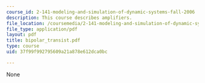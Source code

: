 ```yaml
---
course_id: 2-141-modeling-and-simulation-of-dynamic-systems-fall-2006
description: This course describes amplifiers.
file_location: /coursemedia/2-141-modeling-and-simulation-of-dynamic-systems-fall-2006/37f99f992795609a21a878e612dca0bc_bipolar_transist.pdf
file_type: application/pdf
layout: pdf
title: bipolar_transist.pdf
type: course
uid: 37f99f992795609a21a878e612dca0bc

---
```

None